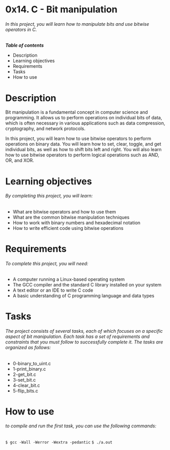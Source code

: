 # 0x14. C - Bit manipulation
###### In this project, you will learn how to manipulate bits and use bitwise operators in C.

***Table of contents***
* Description
* Learning objectives
* Requirements
* Tasks
* How to use

# Description
Bit manipulation is a fundamental concept in computer science and programming. It allows us to perform operations on individual bits of data, which is often necessary in various applications such as data compression, cryptography, and network protocols.

In this project, you will learn how to use bitwise operators to perform operations on binary data. You will learn how to set, clear, toggle, and get individual bits, as well as how to shift bits left and right. You will also learn how to use bitwise operators to perform logical operations such as AND, OR, and XOR.

# Learning objectives
###### By completing this project, you will learn:

* What are bitwise operators and how to use them
* What are the common bitwise manipulation techniques
* How to work with binary numbers and hexadecimal notation
* How to write efficient code using bitwise operations

# Requirements
###### To complete this project, you will need:

* A computer running a Linux-based operating system
* The GCC compiler and the standard C library installed on your system
* A text editor or an IDE to write C code
* A basic understanding of C programming language and data types

# Tasks
###### The project consists of several tasks, each of which focuses on a specific aspect of bit manipulation. Each task has a set of requirements and constraints that you must follow to successfully complete it. The tasks are organized as follows:

* 0-binary_to_uint.c
* 1-print_binary.c
* 2-get_bit.c
* 3-set_bit.c
* 4-clear_bit.c
* 5-flip_bits.c

# How to use
###### to compile and run the first task, you can use the following commands:

```$ gcc -Wall -Werror -Wextra -pedantic```
```$ ./a.out```

